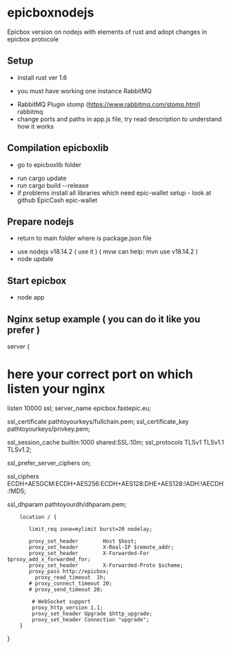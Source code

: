 # epicboxnodejs
Epicbox version on nodejs with elements of rust and adopt changes in epicbox protocole

## Setup
- install rust ver 1.6
* you must have working one instance RabbitMQ
+ RabbitMQ Plugin stomp (https://www.rabbitmq.com/stomp.html) rabbitmq
+ change ports and paths in app.js file, try read description to understand how it works

## Compilation epicboxlib
- go to epicboxlib folder
+ run cargo update
+ run cargo build --release
+ if problems install all libraries which need epic-wallet setup - look at github EpicCash epic-wallet

## Prepare nodejs
- return to main folder where is package.json file
+ use nodejs v18.14.2 ( use it ) ( mvw can help: mvn use v18.14.2 )
+ node update

## Start epicbox
+ node app

## Nginx setup example ( you can do it like you prefer )

server {
  
  # here your correct port on which listen your nginx
  listen 10000 ssl;
  server_name epicbox.fastepic.eu;


  ssl_certificate           pathtoyourkeys/fullchain.pem;
  ssl_certificate_key       pathtoyourkeys/privkey.pem;

  ssl_session_cache  builtin:1000  shared:SSL:10m;
  ssl_protocols  TLSv1 TLSv1.1 TLSv1.2;

  ssl_prefer_server_ciphers on;

  ssl_ciphers ECDH+AESGCM:ECDH+AES256:ECDH+AES128:DHE+AES128:!ADH:!AECDH:!MD5;

  ssl_dhparam pathtoyourdh/dhparam.pem;


        location / {
           
           limit_req zone=mylimit burst=20 nodelay;

           proxy_set_header        Host $host;
           proxy_set_header        X-Real-IP $remote_addr;
           proxy_set_header        X-Forwarded-For $proxy_add_x_forwarded_for;
           proxy_set_header        X-Forwarded-Proto $scheme;                     
           proxy_pass http://epicbox; 
	         proxy_read_timeout  1h;
           # proxy_connect_timeout 20;
           # proxy_send_timeout 20; 
            
            # WebSocket support
            proxy_http_version 1.1;
            proxy_set_header Upgrade $http_upgrade;
            proxy_set_header Connection "upgrade"; 
        }

}



